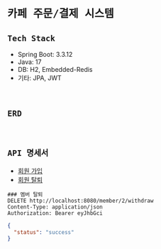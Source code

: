 # `카페 주문/결제 시스템`

## `Tech Stack`

- Spring Boot: 3.3.12
- Java: 17
- DB: H2, Embedded-Redis
- 기타: JPA, JWT

<br>

## `ERD`

<br>

## `API 명세서`

- [회원 가입](https://github.com/crossfit00/cafe-study/blob/master/docs/%ED%9A%8C%EC%9B%90%EA%B0%80%EC%9E%85.md)
- [회원 탈퇴]()

```http request
### 멤버 탈퇴
DELETE http://localhost:8080/member/2/withdraw
Content-Type: application/json
Authorization: Bearer eyJhbGci
```
```json
{
  "status": "success"
}
```
